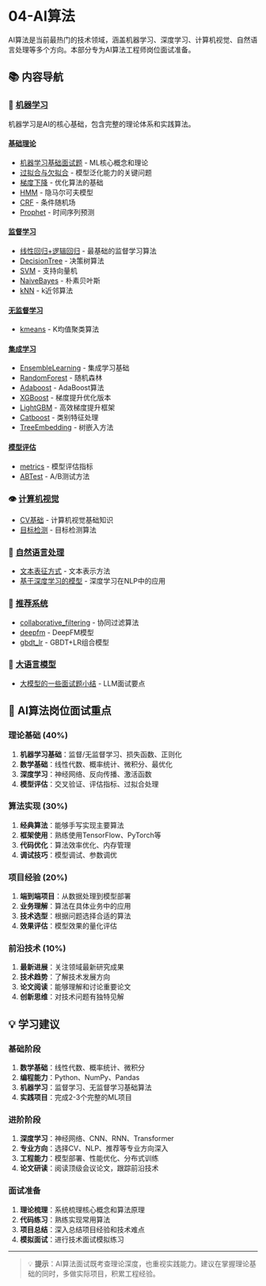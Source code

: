 # 04-AI算法

AI算法是当前最热门的技术领域，涵盖机器学习、深度学习、计算机视觉、自然语言处理等多个方向。本部分专为AI算法工程师岗位面试准备。

## 📚 内容导航

### 🤖 [机器学习](机器学习/)
机器学习是AI的核心基础，包含完整的理论体系和实践算法。

#### [基础理论](机器学习/基础理论/)
- [机器学习基础面试题](机器学习/基础理论/机器学习基础面试题.md) - ML核心概念和理论
- [过拟合与欠拟合](机器学习/基础理论/过拟合与欠拟合.md) - 模型泛化能力的关键问题
- [梯度下降](机器学习/基础理论/梯度下降.md) - 优化算法的基础
- [HMM](机器学习/基础理论/HMM.md) - 隐马尔可夫模型
- [CRF](机器学习/基础理论/CRF.md) - 条件随机场
- [Prophet](机器学习/基础理论/Prophet.md) - 时间序列预测

#### [监督学习](机器学习/监督学习/)
- [线性回归+逻辑回归](机器学习/监督学习/线性回归+逻辑回归.md) - 最基础的监督学习算法
- [DecisionTree](机器学习/监督学习/DecisionTree.md) - 决策树算法
- [SVM](机器学习/监督学习/SVM.md) - 支持向量机
- [NaiveBayes](机器学习/监督学习/NaiveBayes.md) - 朴素贝叶斯
- [kNN](机器学习/监督学习/kNN.md) - k近邻算法

#### [无监督学习](机器学习/无监督学习/)
- [kmeans](机器学习/无监督学习/kmeans.md) - K均值聚类算法

#### [集成学习](机器学习/集成学习/)
- [EnsembleLearning](机器学习/集成学习/EnsembleLearning.md) - 集成学习基础
- [RandomForest](机器学习/集成学习/RandomForest.md) - 随机森林
- [Adaboost](机器学习/集成学习/Adaboost.md) - AdaBoost算法
- [XGBoost](机器学习/集成学习/XGBoost.md) - 梯度提升优化版本
- [LightGBM](机器学习/集成学习/LightGBM.md) - 高效梯度提升框架
- [Catboost](机器学习/集成学习/Catboost.md) - 类别特征处理
- [TreeEmbedding](机器学习/集成学习/TreeEmbedding.md) - 树嵌入方法

#### [模型评估](机器学习/模型评估/)
- [metrics](机器学习/模型评估/metrics.md) - 模型评估指标
- [ABTest](机器学习/模型评估/ABTest.md) - A/B测试方法

### 👁️ [计算机视觉](计算机视觉/)
- [CV基础](计算机视觉/CV基础.md) - 计算机视觉基础知识
- [目标检测](计算机视觉/目标检测.md) - 目标检测算法

### 📝 [自然语言处理](自然语言处理/)
- [文本表征方式](自然语言处理/文本表征方式.md) - 文本表示方法
- [基于深度学习的模型](自然语言处理/基于深度学习的模型.md) - 深度学习在NLP中的应用

### 🎯 [推荐系统](推荐系统/)
- [collaborative_filtering](推荐系统/collaborative_filtering.md) - 协同过滤算法
- [deepfm](推荐系统/deepfm.md) - DeepFM模型
- [gbdt_lr](推荐系统/gbdt_lr.md) - GBDT+LR组合模型

### 🧠 [大语言模型](大语言模型/)
- [大模型的一些面试题小结](大语言模型/大模型的一些面试题小结.md) - LLM面试要点

## 🎯 AI算法岗位面试重点

### 理论基础 (40%)
1. **机器学习基础**：监督/无监督学习、损失函数、正则化
2. **数学基础**：线性代数、概率统计、微积分、最优化
3. **深度学习**：神经网络、反向传播、激活函数
4. **模型评估**：交叉验证、评估指标、过拟合处理

### 算法实现 (30%)
1. **经典算法**：能够手写实现主要算法
2. **框架使用**：熟练使用TensorFlow、PyTorch等
3. **代码优化**：算法效率优化、内存管理
4. **调试技巧**：模型调试、参数调优

### 项目经验 (20%)
1. **端到端项目**：从数据处理到模型部署
2. **业务理解**：算法在具体业务中的应用
3. **技术选型**：根据问题选择合适的算法
4. **效果评估**：模型效果的量化评估

### 前沿技术 (10%)
1. **最新进展**：关注领域最新研究成果
2. **技术趋势**：了解技术发展方向
3. **论文阅读**：能够理解和讨论重要论文
4. **创新思维**：对技术问题有独特见解

## 💡 学习建议

### 基础阶段
1. **数学基础**：线性代数、概率统计、微积分
2. **编程能力**：Python、NumPy、Pandas
3. **机器学习**：监督学习、无监督学习基础算法
4. **实践项目**：完成2-3个完整的ML项目

### 进阶阶段
1. **深度学习**：神经网络、CNN、RNN、Transformer
2. **专业方向**：选择CV、NLP、推荐等专业方向深入
3. **工程能力**：模型部署、性能优化、分布式训练
4. **论文研读**：阅读顶级会议论文，跟踪前沿技术

### 面试准备
1. **理论梳理**：系统梳理核心概念和算法原理
2. **代码练习**：熟练实现常用算法
3. **项目总结**：深入总结项目经验和技术难点
4. **模拟面试**：进行技术面试模拟练习

---

> 💡 **提示**：AI算法面试既考查理论深度，也重视实践能力。建议在掌握理论基础的同时，多做实际项目，积累工程经验。
